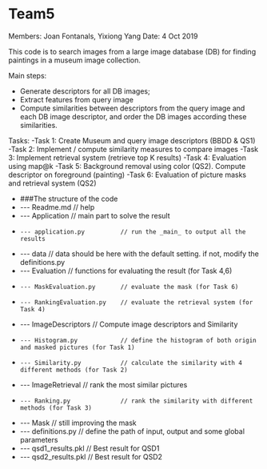 # Team5 
Members: Joan Fontanals, Yixiong Yang
Date: 4 Oct 2019

This code is to search images from a large image database (DB) for finding paintings 
in a museum image collection.

Main steps:
- Generate descriptors for all DB images;
- Extract features from query image
- Compute similarities between descriptors from the query image and each DB image descriptor,
and order the DB images according these similarities.

Tasks:
-Task 1: Create Museum and query image descriptors (BBDD & QS1)
-Task 2: Implement / compute similarity measures to compare images
-Task 3: Implement retrieval system (retrieve top K results)
-Task 4: Evaluation using map@k
-Task 5: Background removal using color (QS2). Compute descriptor on foreground (painting)
-Task 6: Evaluation of picture masks and retrieval system (QS2)

- ###The structure of the code
- --- Readme.md                   // help
- --- Application                 // main part to solve the result
-     --- application.py          // run the _main_ to output all the results
- --- data                        // data should be here with the default setting. if not, modify the definitions.py
- --- Evaluation                  // functions for evaluating the result (for Task 4,6)
-     --- MaskEvaluation.py       // evaluate the mask (for Task 6)
-     --- RankingEvaluation.py    // evaluate the retrieval system (for Task 4)
- --- ImageDescriptors            // Compute image descriptors and Similarity
-     --- Histogram.py            // define the histogram of both origin and masked pictures (for Task 1)
-     --- Similarity.py           // calculate the similarity with 4 different methods (for Task 2)
- --- ImageRetrieval              // rank the most similar pictures
-     --- Ranking.py              // rank the similarity with different methods (for Task 3)
- --- Mask                        // still improving the mask
- --- definitions.py              // define the path of input, output and some global parameters
- --- qsd1_results.pkl            // Best result for QSD1
- --- qsd2_results.pkl            // Best result for QSD2

